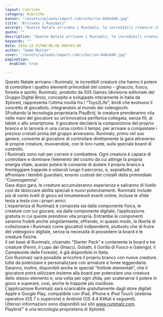 ```yaml
---
layout: rubriche
category: Rubriche
banner: "/assets/uploads/import.rubriche/run-640x640.jpg"
title: "Arrivano i Runimalz"
excerpt: "Questo Natale arrivano i Runimalz, le incredibili creature che hanno il potere di controllare i quattro elementi primordiali del cosmo – ghiaccio, fuoco, foresta e spirito.  Runimalz, prodotto da 505 Games (divisione editoriale del Gruppo Digital Bros), concepito e sviluppato interamente in Italia da Xplored, rappresenta l’ultima novità fra i “Toys2Life”, ibridi che evolvono il [&hellip"
quote: ""
description: "Questo Natale arrivano i Runimalz, le incredibili creature che hanno il potere di controllare i quattro elementi primordiali del cosmo – ghiaccio, fuoco, foresta e spirito.  Runimalz, prodotto da 505 Games (divisione editoriale del Gruppo Digital Bros), concepito e sviluppato interamente in Italia da Xplored, rappresenta l’ultima novità fra i “Toys2Life”, ibridi che evolvono il [&hellip"
keywords: ""
date: 2016-12-31T00:00:00.000+01:00
author: "Game Master"
cover: "/assets/uploads/import.rubriche/run-640x640.jpg"
pagination:
  enabled: true

---
```


  
Questo Natale arrivano i Runimalz, le incredibili creature che hanno il potere di controllare i quattro elementi primordiali del cosmo – ghiaccio, fuoco, foresta e spirito. Runimalz, prodotto da 505 Games (divisione editoriale del Gruppo Digital Bros), concepito e sviluppato interamente in Italia da Xplored, rappresenta l’ultima novità fra i “Toys2Life”, ibridi che evolvono il concetto di giocattolo, integrandolo al mondo dei videogiochi.  
Sfruttando la tecnologia proprietaria PlayBrid, le creature prenderanno vita nelle mani del giocatore su un’innovativa periferica collegata, senza fili, al tablet o allo smartphone. Il giocatore deciderà la composizione del proprio branco e lo lancerà in una corsa contro il tempo, per arrivare a conquistare i preziosi cristalli prima del gruppo avversario. Runimalz, primo nel suo genere, consente al giocatore di controllare direttamente la gara attraverso le proprie creature, muovendole, con le loro ruote, sulla speciale board di controllo.  
I Runimalz sono nati per correre e combattere. Ogni creatura è capace di controllare e dominare l’elemento del cosmo da cui attinge la propria energia vitale; questo potere le consente di aiutare il proprio branco a fronteggiare trappole e ostacoli lungo il percorso, e, soprattutto, ad affrontare i temibili guardiani, enormi custodi dei cristalli della primordiale “Cosmogemma”.  
Gara dopo gara, le creature accumuleranno esperienza e saliranno di livello così da sbloccare abilità speciali e nuovi potenziamenti. Runimalz include più di cento livelli di gioco ed innumerevoli eventi online, incluse le sfide testa a testa con i propri amici.  
L’esperienza di Runimalz è composta sia dalla componente fisica, le creature con cui giocare, sia dalla componente digitale, l’applicazione gratuita in cui queste prendono vita propria. Entrambe le componenti saranno fruibili anche singolarmente, offrendo, in questo modo, la libertà di collezionare i Runimalz come giocattoli indipendenti, piuttosto che di fruire del videogioco digitale, senza la necessità di possedere la board e le creature fisiche.  
Il set base di Runimalz, chiamato “Starter Pack” e contenente la board e tre creature (Fenrir, il Lupo dei Ghiacci, Goliath, il Gorilla di Fuoco e Galengol, il Camaleonte delle Foreste), è già disponibile in Italia.  
Con Runimalz sarà possibile arricchire il proprio branco con nuove creature, tutte da potenziare e personalizzare con armature e livree leggendarie. Saranno, inoltre, disponibili anche le speciali “trottole elementali”, che il giocatore potrà utilizzare insieme alla board per potenziare una creatura dello stesso elemento e, una volta per ogni sfida, per scatenarne il potere in gioco e superare, così, anche le trappole più insidiose.  
L’applicazione Runimalz sarà scaricabile gratuitamente dagli store digitali Apple e Google Play, compatibile con iPad, iPhone e iPod Touch (sistema operativo iOS 7 o superiore) e Android (OS 4.4 KitKat e seguenti).  
Ulteriori informazioni sono disponibili sul sito www.runimalz.com.  
Playbrid™ è una tecnologia proprietaria di Xplored.
